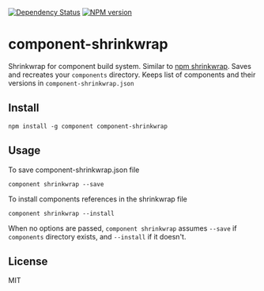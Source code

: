 [![Dependency Status](https://gemnasium.com/code42day/component-shrinkwrap.png)](https://gemnasium.com/code42day/component-shrinkwrap)
[![NPM version](https://badge.fury.io/js/component-shrinkwrap.png)](http://badge.fury.io/js/component-shrinkwrap)
# component-shrinkwrap


Shrinkwrap for component build system. Similar to [npm shrinkwrap][].
Saves and recreates your `components` directory.
Keeps list of components and their versions in `component-shrinkwrap.json`

## Install

    npm install -g component component-shrinkwrap

## Usage

To save component-shrinkwrap.json file

    component shrinkwrap --save


To install components references in the shrinkwrap file

    component shrinkwrap --install

When no options are passed, `component shrinkwrap` assumes `--save` if `components` directory
exists, and `--install` if it doesn't.

## License

MIT

[npm shrinkwrap]: https://npmjs.org/doc/shrinkwrap.html
